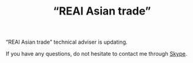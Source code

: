 ﻿---
layout: post-ea

group: Technical adviser
title: '“REAl Asian trade”'
meta: Описание статьи
logo: real-asian-trade.svg
order: 2

category: ea

lang: en
ref: real_asian_trade
---

“REAl Asian trade” technical adviser is updating.

If you have any questions, do not hesitate to contact me through <a href="skype:chutkoy89?chat" target="_blank">Skype</a>.

